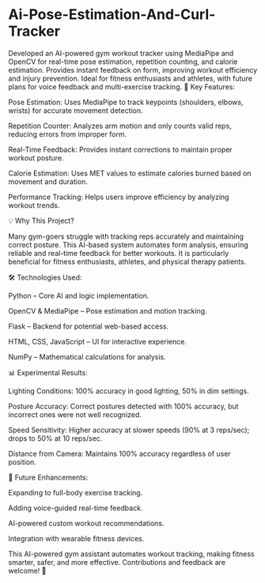# Ai-Pose-Estimation-And-Curl-Tracker
Developed an AI-powered gym workout tracker using MediaPipe and OpenCV for real-time pose estimation, repetition counting, and calorie estimation. Provides instant feedback on form, improving workout efficiency and injury prevention. Ideal for fitness enthusiasts and athletes, with future plans for voice feedback and multi-exercise tracking.
🔹 Key Features:

Pose Estimation: Uses MediaPipe to track keypoints (shoulders, elbows, wrists) for accurate movement detection.

Repetition Counter: Analyzes arm motion and only counts valid reps, reducing errors from improper form.

Real-Time Feedback: Provides instant corrections to maintain proper workout posture.

Calorie Estimation: Uses MET values to estimate calories burned based on movement and duration.

Performance Tracking: Helps users improve efficiency by analyzing workout trends.


💡 Why This Project?

Many gym-goers struggle with tracking reps accurately and maintaining correct posture. This AI-based system automates form analysis, ensuring reliable and real-time feedback for better workouts. It is particularly beneficial for fitness enthusiasts, athletes, and physical therapy patients.

🛠 Technologies Used:

Python – Core AI and logic implementation.

OpenCV & MediaPipe – Pose estimation and motion tracking.

Flask – Backend for potential web-based access.

HTML, CSS, JavaScript – UI for interactive experience.

NumPy – Mathematical calculations for analysis.


📊 Experimental Results:

Lighting Conditions: 100% accuracy in good lighting, 50% in dim settings.

Posture Accuracy: Correct postures detected with 100% accuracy, but incorrect ones were not well recognized.

Speed Sensitivity: Higher accuracy at slower speeds (90% at 3 reps/sec); drops to 50% at 10 reps/sec.

Distance from Camera: Maintains 100% accuracy regardless of user position.


🚀 Future Enhancements:

Expanding to full-body exercise tracking.

Adding voice-guided real-time feedback.

AI-powered custom workout recommendations.

Integration with wearable fitness devices.


This AI-powered gym assistant automates workout tracking, making fitness smarter, safer, and more effective. Contributions and feedback are welcome! 💪
